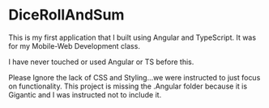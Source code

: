 # DiceRollAndSum
This is my first application that I built using Angular and TypeScript.
It was for my Mobile-Web Development class.

I have never touched or used Angular or TS before this.

Please Ignore the lack of CSS and Styling...we were instructed to just focus on functionality.
This project is missing the .Angular folder because it is Gigantic and I was instructed not to include it.
